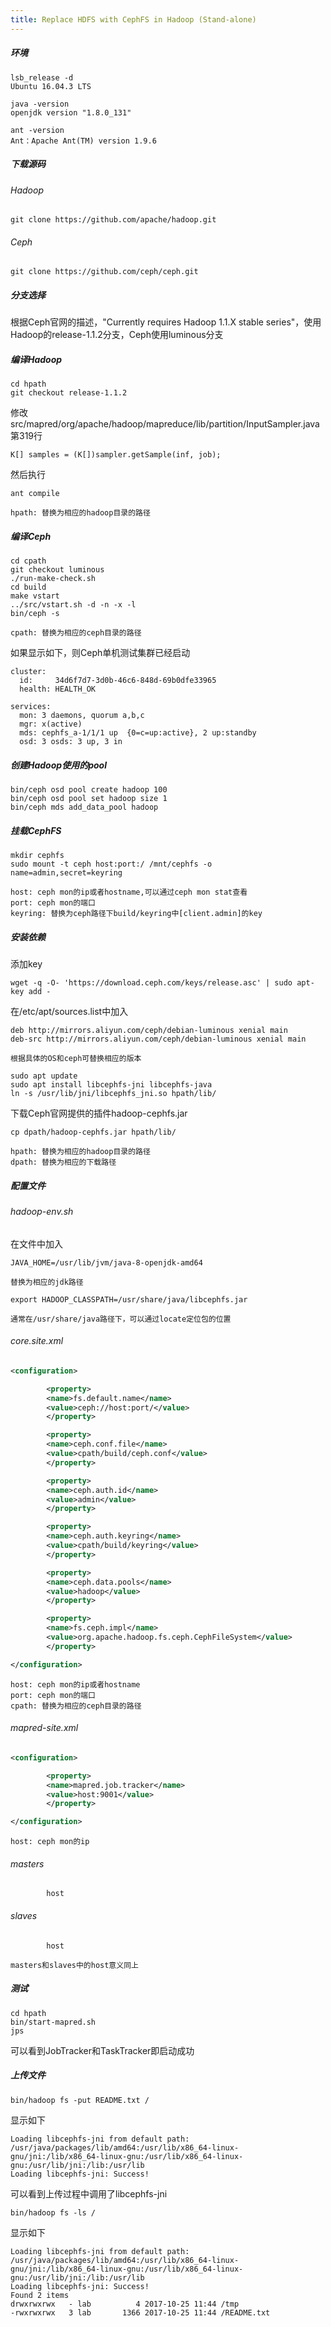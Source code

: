 ```yaml
---
title: Replace HDFS with CephFS in Hadoop (Stand-alone)
---
```

##### 环境
```
lsb_release -d
Ubuntu 16.04.3 LTS

java -version
openjdk version "1.8.0_131"

ant -version
Ant：Apache Ant(TM) version 1.9.6
```

##### 下载源码
###### Hadoop
```
git clone https://github.com/apache/hadoop.git
```

###### Ceph
```
git clone https://github.com/ceph/ceph.git
```

##### 分支选择
根据Ceph官网的描述，"Currently requires Hadoop 1.1.X stable series"，使用Hadoop的release-1.1.2分支，Ceph使用luminous分支

##### 编译Hadoop
```
cd hpath  
git checkout release-1.1.2
```
修改src/mapred/org/apache/hadoop/mapreduce/lib/partition/InputSampler.java第319行
```
K[] samples = (K[])sampler.getSample(inf, job);
```
然后执行
```  
ant compile  
```
`hpath: 替换为相应的hadoop目录的路径`

##### 编译Ceph
```
cd cpath  
git checkout luminous  
./run-make-check.sh
cd build  
make vstart        
../src/vstart.sh -d -n -x -l  
bin/ceph -s  
```
`cpath: 替换为相应的ceph目录的路径`

如果显示如下，则Ceph单机测试集群已经启动  
```
cluster:  
  id:     34d6f7d7-3d0b-46c6-848d-69b0dfe33965  
  health: HEALTH_OK

services:  
  mon: 3 daemons, quorum a,b,c  
  mgr: x(active)  
  mds: cephfs_a-1/1/1 up  {0=c=up:active}, 2 up:standby  
  osd: 3 osds: 3 up, 3 in
```

##### 创建Hadoop使用的pool
```
bin/ceph osd pool create hadoop 100  
bin/ceph osd pool set hadoop size 1  
bin/ceph mds add_data_pool hadoop
```

##### 挂载CephFS
```
mkdir cephfs
sudo mount -t ceph host:port:/ /mnt/cephfs -o name=admin,secret=keyring  
```
`host: ceph mon的ip或者hostname,可以通过ceph mon stat查看`  
`port: ceph mon的端口`  
`keyring: 替换为ceph路径下build/keyring中[client.admin]的key`

##### 安装依赖
添加key
```
wget -q -O- 'https://download.ceph.com/keys/release.asc' | sudo apt-key add -
```
在/etc/apt/sources.list中加入  
```
deb http://mirrors.aliyun.com/ceph/debian-luminous xenial main  
deb-src http://mirrors.aliyun.com/ceph/debian-luminous xenial main  
```
`根据具体的OS和ceph可替换相应的版本`  
```
sudo apt update  
sudo apt install libcephfs-jni libcephfs-java  
ln -s /usr/lib/jni/libcephfs_jni.so hpath/lib/
```

下载Ceph官网提供的插件hadoop-cephfs.jar  
```
cp dpath/hadoop-cephfs.jar hpath/lib/  
```
`hpath: 替换为相应的hadoop目录的路径`  
`dpath: 替换为相应的下载路径`

##### 配置文件
###### hadoop-env.sh
在文件中加入  
```
JAVA_HOME=/usr/lib/jvm/java-8-openjdk-amd64    
```
`替换为相应的jdk路径`
```
export HADOOP_CLASSPATH=/usr/share/java/libcephfs.jar
```
`通常在/usr/share/java路径下，可以通过locate定位包的位置`

###### core.site.xml
```xml
<configuration>

        <property>
        <name>fs.default.name</name>
        <value>ceph://host:port/</value>
        </property>

        <property>
        <name>ceph.conf.file</name>
        <value>cpath/build/ceph.conf</value>
        </property>

        <property>
        <name>ceph.auth.id</name>
        <value>admin</value>
        </property>

        <property>
        <name>ceph.auth.keyring</name>
        <value>cpath/build/keyring</value>
        </property>

        <property>
        <name>ceph.data.pools</name>
        <value>hadoop</value>
        </property>

        <property>
        <name>fs.ceph.impl</name>
        <value>org.apache.hadoop.fs.ceph.CephFileSystem</value>
        </property>

</configuration>
```
`host: ceph mon的ip或者hostname`  
`port: ceph mon的端口`  
`cpath: 替换为相应的ceph目录的路径`

###### mapred-site.xml
```xml
<configuration>

        <property>
        <name>mapred.job.tracker</name>
        <value>host:9001</value>
        </property>

</configuration>
```
`host: ceph mon的ip`

###### masters
```
        host

```
###### slaves
```
        host
```
`masters和slaves中的host意义同上`

##### 测试
```
cd hpath  
bin/start-mapred.sh  
jps  
```
可以看到JobTracker和TaskTracker即启动成功

##### 上传文件
```
bin/hadoop fs -put README.txt /
```
显示如下

```
Loading libcephfs-jni from default path:  
/usr/java/packages/lib/amd64:/usr/lib/x86_64-linux-gnu/jni:/lib/x86_64-linux-gnu:/usr/lib/x86_64-linux-gnu:/usr/lib/jni:/lib:/usr/lib  
Loading libcephfs-jni: Success!  
```
可以看到上传过程中调用了libcephfs-jni

```
bin/hadoop fs -ls /
```
显示如下

```  
Loading libcephfs-jni from default path:  
/usr/java/packages/lib/amd64:/usr/lib/x86_64-linux-gnu/jni:/lib/x86_64-linux-gnu:/usr/lib/x86_64-linux-gnu:/usr/lib/jni:/lib:/usr/lib  
Loading libcephfs-jni: Success!  
Found 2 items  
drwxrwxrwx   - lab          4 2017-10-25 11:44 /tmp  
-rwxrwxrwx   3 lab       1366 2017-10-25 11:44 /README.txt  
```
